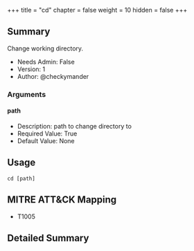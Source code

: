 +++
title = "cd"
chapter = false
weight = 10
hidden = false
+++

## Summary
Change working directory.

- Needs Admin: False  
- Version: 1  
- Author: @checkymander  

### Arguments

#### path

- Description: path to change directory to  
- Required Value: True  
- Default Value: None  

## Usage

```
cd [path]
```

## MITRE ATT&CK Mapping

- T1005  
## Detailed Summary
